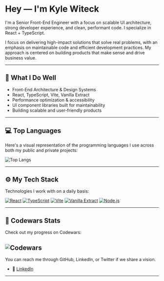 # Hey — I'm Kyle Witeck

I'm a Senior Front-End Engineer with a focus on scalable UI architecture, strong developer experience, and clean, performant code. I specialize in React + TypeScript.

I focus on delivering high-impact solutions that solve real problems, with an emphasis on maintainable code and efficient development practices. My approach is centered on building products that make sense and drive business value.

---

## 🧠 What I Do Well

- Front-End Architecture & Design Systems
- React, TypeScript, Vite, Vanilla Extract
- Performance optimization & accessibility
- UI component libraries built for maintainability
- Building scalable and user-friendly products

---

## 💻 Top Languages

Here's a visual representation of the programming languages I use across both my public and private projects:

![Top Langs](https://github-readme-stats.vercel.app/api/top-langs/?username=KyleWiteck&layout=pie&theme=tokyonight&hide=html&langs_count=20)

---

## ⚙️ My Tech Stack

Technologies I work with on a daily basis:

[![React](https://img.shields.io/badge/React-%23104E8B.svg)](https://reactjs.org/)
[![TypeScript](https://img.shields.io/badge/TypeScript-%233178C6.svg)](https://www.typescriptlang.org/)
[![Vite](https://img.shields.io/badge/Vite-%2356B1F0.svg)](https://vitejs.dev/)
[![Vanilla Extract](https://img.shields.io/badge/Vanilla_Extract-%23365C7D.svg)](https://vanilla-extract.style/)
[![Node.js](https://img.shields.io/badge/Node.js-%23339933.svg)](https://nodejs.org/)

---

## 🌱 Codewars Stats

Check out my progress on Codewars:

![Codewars](https://github-readme-codewars-stats.vercel.app/api/?username=B1n@ryB1ts&theme=tokyonight)
---

You can reach me through GitHub, LinkedIn, or Twitter if we share a vision.

- 📝 [LinkedIn](https://www.linkedin.com/in/KyleWiteck)

---
